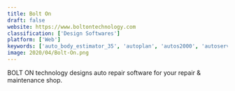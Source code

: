 ```yaml
---
title: Bolt On
draft: false 
website: https://www.boltontechnology.com
classification: ['Design Softwares']
platform: ['Web']
keywords: ['auto_body_estimator_35', 'autoplan', 'autos2000', 'autoserve1', 'autotraker_plus', 'autovitals', 'bodyshop_booster', 'digital_wrench', 'direct-hit', 'fleetminder', 'garage_partner_pro', 'garagenow', 'getafix', 'hits', 'mitchell_1', 'nexsyis_collision', 'omnique', 'xc2']
image: 2020/04/Bolt-On.png
---
```

BOLT ON technology designs auto repair software for your repair & maintenance shop.